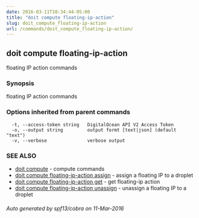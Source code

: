 ```yaml
---
date: 2016-03-11T10:34:44-05:00
title: "doit compute floating-ip-action"
slug: doit_compute_floating-ip-action
url: /commands/doit_compute_floating-ip-action/
---
```

## doit compute floating-ip-action

floating IP action commands

### Synopsis


floating IP action commands

### Options inherited from parent commands

```
  -t, --access-token string   DigitalOcean API V2 Access Token
  -o, --output string         output formt [text|json] (default "text")
  -v, --verbose               verbose output
```

### SEE ALSO
* [doit compute](/commands/doit_compute/)	 - compute commands
* [doit compute floating-ip-action assign](/commands/doit_compute_floating-ip-action_assign/)	 - assign a floating IP to a droplet
* [doit compute floating-ip-action get](/commands/doit_compute_floating-ip-action_get/)	 - get floating-ip action
* [doit compute floating-ip-action unassign](/commands/doit_compute_floating-ip-action_unassign/)	 - unassign a floating IP to a droplet

###### Auto generated by spf13/cobra on 11-Mar-2016
